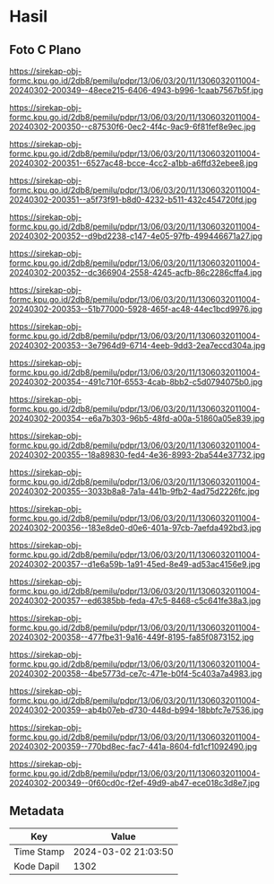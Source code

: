 # Hasil

## Foto C Plano

https://sirekap-obj-formc.kpu.go.id/2db8/pemilu/pdpr/13/06/03/20/11/1306032011004-20240302-200349--48ece215-6406-4943-b996-1caab7567b5f.jpg

https://sirekap-obj-formc.kpu.go.id/2db8/pemilu/pdpr/13/06/03/20/11/1306032011004-20240302-200350--c87530f6-0ec2-4f4c-9ac9-6f81fef8e9ec.jpg

https://sirekap-obj-formc.kpu.go.id/2db8/pemilu/pdpr/13/06/03/20/11/1306032011004-20240302-200351--6527ac48-bcce-4cc2-a1bb-a6ffd32ebee8.jpg

https://sirekap-obj-formc.kpu.go.id/2db8/pemilu/pdpr/13/06/03/20/11/1306032011004-20240302-200351--a5f73f91-b8d0-4232-b511-432c454720fd.jpg

https://sirekap-obj-formc.kpu.go.id/2db8/pemilu/pdpr/13/06/03/20/11/1306032011004-20240302-200352--d9bd2238-c147-4e05-97fb-499446671a27.jpg

https://sirekap-obj-formc.kpu.go.id/2db8/pemilu/pdpr/13/06/03/20/11/1306032011004-20240302-200352--dc366904-2558-4245-acfb-86c2286cffa4.jpg

https://sirekap-obj-formc.kpu.go.id/2db8/pemilu/pdpr/13/06/03/20/11/1306032011004-20240302-200353--51b77000-5928-465f-ac48-44ec1bcd9976.jpg

https://sirekap-obj-formc.kpu.go.id/2db8/pemilu/pdpr/13/06/03/20/11/1306032011004-20240302-200353--3e7964d9-6714-4eeb-9dd3-2ea7eccd304a.jpg

https://sirekap-obj-formc.kpu.go.id/2db8/pemilu/pdpr/13/06/03/20/11/1306032011004-20240302-200354--491c710f-6553-4cab-8bb2-c5d0794075b0.jpg

https://sirekap-obj-formc.kpu.go.id/2db8/pemilu/pdpr/13/06/03/20/11/1306032011004-20240302-200354--e6a7b303-96b5-48fd-a00a-51860a05e839.jpg

https://sirekap-obj-formc.kpu.go.id/2db8/pemilu/pdpr/13/06/03/20/11/1306032011004-20240302-200355--18a89830-fed4-4e36-8993-2ba544e37732.jpg

https://sirekap-obj-formc.kpu.go.id/2db8/pemilu/pdpr/13/06/03/20/11/1306032011004-20240302-200355--3033b8a8-7a1a-441b-9fb2-4ad75d2226fc.jpg

https://sirekap-obj-formc.kpu.go.id/2db8/pemilu/pdpr/13/06/03/20/11/1306032011004-20240302-200356--183e8de0-d0e6-401a-97cb-7aefda492bd3.jpg

https://sirekap-obj-formc.kpu.go.id/2db8/pemilu/pdpr/13/06/03/20/11/1306032011004-20240302-200357--d1e6a59b-1a91-45ed-8e49-ad53ac4156e9.jpg

https://sirekap-obj-formc.kpu.go.id/2db8/pemilu/pdpr/13/06/03/20/11/1306032011004-20240302-200357--ed6385bb-feda-47c5-8468-c5c641fe38a3.jpg

https://sirekap-obj-formc.kpu.go.id/2db8/pemilu/pdpr/13/06/03/20/11/1306032011004-20240302-200358--477fbe31-9a16-449f-8195-fa85f0873152.jpg

https://sirekap-obj-formc.kpu.go.id/2db8/pemilu/pdpr/13/06/03/20/11/1306032011004-20240302-200358--4be5773d-ce7c-471e-b0f4-5c403a7a4983.jpg

https://sirekap-obj-formc.kpu.go.id/2db8/pemilu/pdpr/13/06/03/20/11/1306032011004-20240302-200359--ab4b07eb-d730-448d-b994-18bbfc7e7536.jpg

https://sirekap-obj-formc.kpu.go.id/2db8/pemilu/pdpr/13/06/03/20/11/1306032011004-20240302-200359--770bd8ec-fac7-441a-8604-fd1cf1092490.jpg

https://sirekap-obj-formc.kpu.go.id/2db8/pemilu/pdpr/13/06/03/20/11/1306032011004-20240302-200349--0f60cd0c-f2ef-49d9-ab47-ece018c3d8e7.jpg


## Metadata

| Key        | Value               |
| ---------- | ------------------- |
| Time Stamp | 2024-03-02 21:03:50 |
| Kode Dapil | 1302                |



